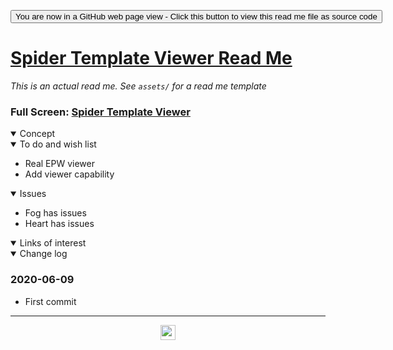 <span style=display:none; >[You are now in a GitHub source code view - click this link to view Read Me file as a web page]( https://ladybug.tools/spider-2020/spider-template-viewer/readme.html "View file as a web page." ) </span>

<div><input type=button class = 'btn btn-secondary btn-sm' onclick=window.location.href="https://github.com/ladybug-tools/spider-2020/tree/master/spider-template-viewer/";
value='You are now in a GitHub web page view - Click this button to view this read me file as source code' ></div>


# [Spider Template Viewer Read Me]( ./readme.html )

_This is an actual read me. See ```assets/``` for a read me template_ 

<!--@@@
<iframe src=https://ladybug.tools/spider-2020/spider-template-viewer/ width=100% height=500px >Iframes are not viewable in GitHub source code view</iframe>
_Spider Template Viewer _
@@@-->

### Full Screen: [Spider Template Viewer]( https://www.ladybug.tools/spider-2020/spider-template-viewer/ )


<details open >
<summary>Concept</summary>


</details>

<details open >
<summary>To do and wish list </summary>

* Real EPW viewer
* Add viewer capability

</details>

<details open >
<summary>Issues </summary>

* Fog has issues
* Heart has issues

</details>

<details open >
<summary>Links of interest</summary>


</details>

<details open >
<summary>Change log </summary>

### 2020-06-09

* First commit

</details>

***

<center title="hello! Click me to go up to the top" ><a href=javascript:window.scrollTo(0,0); > <img width=24 src="https://ladybug.tools/artwork/icons_bugs/ico/spider.ico" > </a></center>

